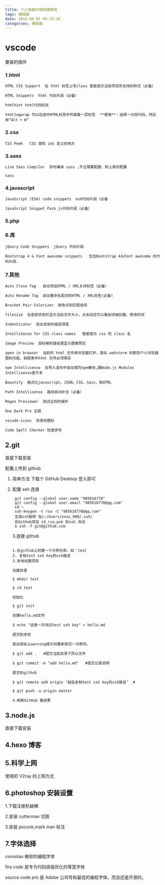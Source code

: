 ```yaml
---
title: 个人电脑环境搭建教程
tags: 编辑器
date: 2018-08-05 09:19:18
categories: 编辑器
---
```

<!-- more -->
# vscode

要装的插件

### 1.html

```
HTML CSS Support  在 html 标签上写class 智能提示当前项目所支持的样式（必备）

HTML Snippets  html 代码片段（必备）

htmlhint html代码检测

htmltagwrap 可以在选中HTML标签中外面套一层标签  **使用**：选择一大段代码，然后按“Alt + W”
```

<!-- more -->

### 2.css

```
CSS Peek   CSS 类和 ids 定义的地方
```

### 3.sass

```
Live Sass Compiler  实时编译 sass ,不过需要配置，附上我的配置

sass
```

### 4.javascript

```
JavaScript (ES6) code snippets  es6代码片段（必备

JavaScript Snippet Pack js代码片段（必备）
```

### 5.php

### 6.库

```
jQuery Code Snippets  jQuery 代码片段

Bootstrap 4 & Font awesome snippets   包含Bootstrap 4＆Font awesome 的代码片段.
```

### 7.其他

```
Auto Close Tag   自动添加HTML / XML关闭标签（必备）

Auto Rename Tag  自动重命名配对的HTML / XML标签(必备)

Bracket Pair Colorizer  颜色识别匹配括号

filesize  在底部状态栏显示当前文件大小，点击后还可以看到详细创建、修改时间

Indenticator  突出目前的缩进深度

IntelliSense for CSS class names   智能提示 css 的 class 名

Image Preview  鼠标移到路径里显示图像预览

open in browser  当前的 html 文件用浏览器打开，类似 webstorm 的那四个小浏览器图标功能，前提条件html 文件必须保存

npm Intellisense  在导入语句中自动填充npm模块,跟Node.js Modules Intellisense差不多

Beautify  格式化javascript，JSON，CSS，Sass，和HTML

Path Intellisense  路径自动补全（必备）

Regex Previewer  测试正则的插件

One Dark Pro 主题

vscode-icons  目录树图标

Code Spell Checker 检查拼写
```

## 2.git

直接下载安装

配置上传到 github

1. 简单方法 下载个 GitHub Desktop 登入即可

2. 配置 ssh 连接

    ```
     git config --global user.name "985616770"
     git config --global user.email "985616770@qq.com"
     cd ~
     ssh-keygen -t rsa -C "985616770@qq.com"
     生成ssh秘钥 在c:/Users/xxxx_000/.ssh/
     在GitHub添加 id_rsa.pub 到ssh 测试
     $ ssh -T git@github.com

    ```

    3.连接 github

    ```

    1.在github上创建一个示例仓库，如：test
    2. 复制test ssh key的ssh路径
    3.本地创建项目

    创建目录

    $ mkdir test

    $ cd test

    初始化

    $ git init

    创建hello.md文件

    $ echo "这是一次测试test ssh key" > hello.md

    提交到本地

    若出现如上warning提示则重新提交一次即可。

    $ git add .   #提交当前目录下所以文件

    $ git commit -m "add hello.md"   #提交记录说明

    提交到github

    $ git remote add origin ‘粘贴复制test ssh key的ssh路径’  #

    $ git push -u origin master

    4.刷新GitHub 看结果
    ```

## 3.node.js

直接下载安装

## 4.hexo 博客

## 5.科学上网

使用的 V2ray 的上网方式

## 6.photoshop 安装设置

1.下载注册机破解

2.安装 cutterman 切图

3.安装 pxcook,mark man 标注

## 7.字体选择

consolas 微软的编程字体

fira code 是专为代码排版优化的等宽字体

source code pro 是 Adobe 公司号称最佳的编程字体。而且还是开源的。
